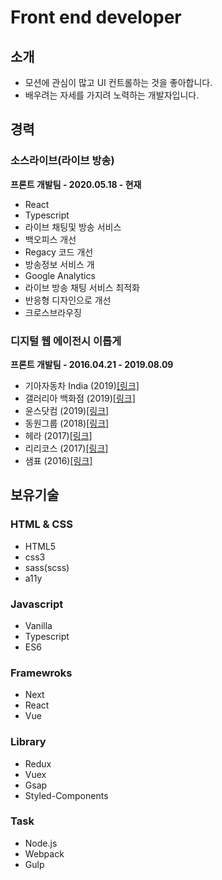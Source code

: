 # Front end developer

## 소개

* 모션에 관심이 많고 UI 컨트롤하는 것을 좋아합니다.
* 배우려는 자세를 가지려 노력하는 개발자입니다.

## 경력

### 소스라이브\(라이브 방송\)

**프론트 개발팀 - 2020.05.18 - 현재**

* React
* Typescript
* 라이브 채팅및 방송 서비스
* 백오피스 개선
* Regacy 코드 개선
* 방송정보 서비스 개
* Google Analytics
* 라이브 방송 채팅 서비스 최적화
* 반응형 디자인으로 개선
* 크로스브라우징

### 디지털 웹 에이전시 이롭게

**프론트 개발팀 - 2016.04.21 - 2019.08.09**

* 기아자동차 India \(2019\)[\[링크\]](https://www.kia.com/in/home.html)
* 갤러리아 백화점 \(2019\)[\[링크\]](https://dept.galleria.co.kr/)
* 윤스닷컴 \(2019\)[\[링크\]](https://www.yoons.com/)
* 동원그룹 \(2018\)[\[링크\]](https://www.dongwon.com/)
* 헤라 \(2017\)[\[링크\]](https://www.hera.com/kr/ko/index.html)
* 리리코스 \(2017\)[\[링크\]](https://www.lirikos.com/kr/ko/)
* 샘표 \(2016\)[\[링크\]](https://www.sempio.com/)

## 보유기술

### HTML & CSS

* HTML5
* css3
* sass\(scss\)
* a11y

### Javascript

* Vanilla
* Typescript
* ES6

### Framewroks

* Next
* React
* Vue

### Library

* Redux
* Vuex
* Gsap
* Styled-Components

### Task

* Node.js
* Webpack
* Gulp

